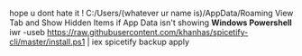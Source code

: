 hope u dont hate it ! 
C:/Users/(whatever ur name is)/AppData/Roaming
View Tab and Show Hidden Items if App Data isn't showing
**Windows Powershell** 
iwr -useb https://raw.githubusercontent.com/khanhas/spicetify-cli/master/install.ps1 | iex
spicetify backup apply
